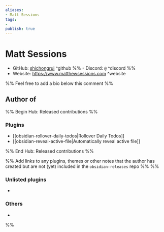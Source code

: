 ```yaml
---
aliases:
- Matt Sessions
tags: 
- 
publish: true
---
```


# Matt Sessions

- GitHub: [shichongrui](https://github.com/shichongrui/) ^github
%% - Discord: `@` ^discord %%
- Website: <https://www.matthewsessions.com> ^website
<!-- - [[Publish sites|Publish site]]: ^publish -->

%% Feel free to add a bio below this comment %%


## Author of

%% Begin Hub: Released contributions %%
### Plugins
- [[obsidian-rollover-daily-todos|Rollover Daily Todos]]
- [[obsidian-reveal-active-file|Automatically reveal active file]]

%% End Hub: Released contributions %%

%% Add links to any plugins, themes or other notes that the author has created but are not (yet) included in the `obsidian-releases` repo %%
%%
### Unlisted plugins

- 

### Others

- 
%%

<!--
## Sponsor this author

- [[GitHub sponsors]]: [Sponsor @shichongrui on GitHub Sponsors](https://github.com/sponsors/shichongrui) ^github-sponsor
- [[Buy me a coffee]]: ^buy-me-a-coffee
- [[PayPal]]: ^paypal
- [[Patreon]]: ^patreon

-->

<!--
## Follow this author

- [[YouTube Channels|On YouTube]]: ^youtube
- Twitter: ^twitter
- ...
-->